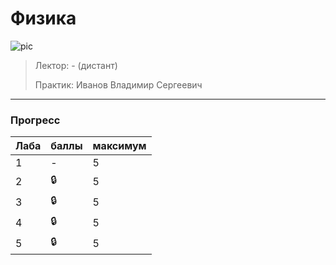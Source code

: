 # Физика

![pic](https://github.com/bilyardvmetro/ITMO-System-Application-Software/blob/main/gifs/physics.gif)

> Лектор: - (дистант)
>
> Практик: Иванов Владимир Сергеевич


---

### Прогресс
| Лаба | баллы | максимум |
| ---- | ----- | -------- | 
| 1  |    -     |    5    |
| 2  |  :lock:  |    5    |
| 3  |  :lock:  |    5    |
| 4  |  :lock:  |    5    |
| 5  |  :lock:  |    5    |
